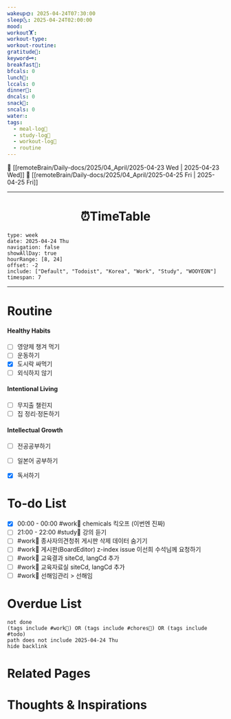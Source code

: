 ```yaml
---
wakeup🌞: 2025-04-24T07:30:00
sleep🌜: 2025-04-24T02:00:00
mood: 
workout🏋️: 
workout-type: 
workout-routine: 
gratitude🙏: 
keyword🗝️: 
breakfast🍳: 
bfcals: 0
lunch🍚: 
lccals: 0
dinner🥗: 
dncals: 0
snack🍬: 
sncals: 0
water💧: 
tags:
  - meal-log📝
  - study-log📓
  - workout-log💪
  - routine
---
```


🔺 [[remoteBrain/Daily-docs/2025/04_April/2025-04-23 Wed | 2025-04-23 Wed]]
🔻 [[remoteBrain/Daily-docs/2025/04_April/2025-04-25 Fri | 2025-04-25 Fri]]
___
<h1> <center>⏰TimeTable </center> </h1>

```gEvent
type: week
date: 2025-04-24 Thu
navigation: false
showAllDay: true
hourRange: [8, 24]
offset: -2
include: ["Default", "Todoist", "Korea", "Work", "Study", "WOOYEON"]
timespan: 7
```

--- 


# Routine 

####  Healthy Habits
- [ ] 영양제 챙겨 먹기
- [ ] 운동하기
- [x] 도시락 싸먹기
- [ ] 외식하지 않기 

####  Intentional Living 
- [ ] 무지출 챌린지 
- [ ] 집 정리·정돈하기

#### Intellectual Growth
- [ ] 전공공부하기
- [ ] 일본어 공부하기
- [x] 독서하기



# To-do List

- [x] 00:00 - 00:00 #work💼 chemicals 킥오프 (이번엔 진짜)
- [ ] 21:00 - 22:00 #study📓 강의 듣기
- [ ] #work💼 종사자의견청취 게시판 삭제 데이터 숨기기
- [ ] #work💼 게시판(BoardEditor) z-index issue 이선희 수석님께 요청하기
- [ ] #work💼 교육결과 siteCd, langCd 추가 
- [ ] #work💼 교육자료실 siteCd, langCd 추가
- [ ] #work💼 선해임관리 > 선해임
# Overdue List
```tasks
not done
(tags include #work💼) OR (tags include #chores🧺) OR (tags include #todo)
path does not include 2025-04-24 Thu
hide backlink
```

# Related Pages



# Thoughts & Inspirations

